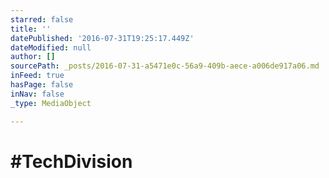 ```yaml
---
starred: false
title: ''
datePublished: '2016-07-31T19:25:17.449Z'
dateModified: null
author: []
sourcePath: _posts/2016-07-31-a5471e0c-56a9-409b-aece-a006de917a06.md
inFeed: true
hasPage: false
inNav: false
_type: MediaObject

---
```

# \#TechDivision